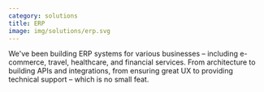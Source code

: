 ```yaml
---
category: solutions
title: ERP
image: img/solutions/erp.svg
---
```


We've been building ERP systems for various businesses – including e-commerce,
travel, healthcare, and financial services. From architecture to building APIs 
and integrations, from ensuring great UX to providing technical support – which
is no small feat.
